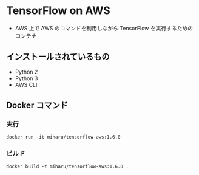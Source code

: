 # TensorFlow on AWS

+ AWS 上で AWS のコマンドを利用しながら TensorFlow を実行するためのコンテナ

## インストールされているもの

+ Python 2
+ Python 3
+ AWS CLI


## Docker コマンド

### 実行

```
docker run -it miharu/tensorflow-aws:1.6.0
```

### ビルド

```
docker build -t miharu/tensorflow-aws:1.6.0 .
```
